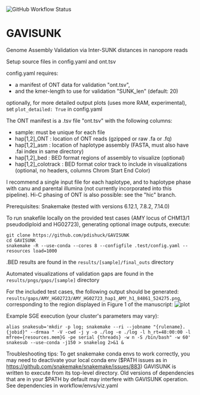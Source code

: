 
![GitHub Workflow Status](https://img.shields.io/github/workflow/status/pdishuck/GAVISUNK/CI/main)
# GAVISUNK
Genome Assembly Validation via Inter-SUNK distances in nanopore reads

Setup source files in config.yaml and ont.tsv

config.yaml requires:
- a manifest of ONT data for validation "ont.tsv",
- and the kmer-length to use for validation "SUNK_len" (default: 20)

optionally, for more detailed output plots (uses more RAM, experimental), set `plot_detailed: True` in config.yaml

The ONT manifest is a .tsv file "ont.tsv" with the following columns:
- sample: must be unique for each file
- hap[1,2]\_ONT : location of ONT reads (gzipped or raw .fa or .fq)
- hap[1,2]\_asm : location of haplotype assembly (FASTA, must also have .fai index in same directory)
- hap[1,2]\_bed : BED format regions of assembly to visualize (optional) 
- hap[1,2]\_colotrack : BED format color track to include in visualizations (optional, no headers, columns Chrom Start End Color) 

I recommend a single input file for each haplotype, and to haplotype phase with canu and parental illumina (not currently incorporated into this pipeline). Hi-C phasing of ONT is also possible: see the "hic" branch. 

Prerequisites: Snakemake (tested with versions 6.12.1, 7.8.2, 7.14.0)

To run snakefile locally on the provided test cases (AMY locus of CHM13/1 pseudodiploid and HG02723), generating optional image outputs, execute:
```
git clone https://github.com/pdishuck/GAVISUNK
cd GAVISUNK
snakemake -R --use-conda --cores 8 --configfile .test/config.yaml --resources load=1000
```

.BED results are found in the `results/[sample]/final_outs` directory

Automated visualizations of validation gaps are found in the `results/pngs/gaps/[sample]` directory

For the included test cases, the following output should be generated: `results/gaps/AMY_HG02723/AMY_HG02723_hap1_AMY_h1_84861_524275.png`, corresponding to the region displayed in Figure 1 of the manuscript:
![plot](./.test/data/HG02723/AMY_HG02723_hap1_AMY_h1_84861_524275.png)

Example SGE execution (your cluster's parameters may vary):
```
alias snakesub='mkdir -p log; snakemake --ri --jobname "{rulename}.{jobid}" --drmaa " -V -cwd -j y -o ./log -e ./log -l h_rt=48:00:00 -l mfree={resources.mem}G -pe serial {threads} -w n -S /bin/bash" -w 60'
snakesub --use-conda -j150 > snakelog 2>&1 &  
```

Troubleshooting tips: 
To get snakemake conda envs to work correctly, you may need to deactivate your local conda env ($PATH issues as in https://github.com/snakemake/snakemake/issues/883)
GAVISUNK is written to execute from its top-level directory. 
Old versions of dependencies that are in your $PATH by default may interfere with GAVISUNK operation. See dependencies in workflow/envs/viz.yaml
